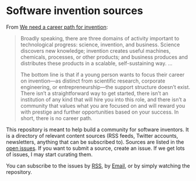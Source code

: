 # Software invention sources

From [We need a career path for invention](https://rootsofprogress.org/a-career-path-for-invention):

> Broadly speaking, there are three domains of activity important to technological progress: science, invention, and business. Science discovers new knowledge; invention creates useful machines, chemicals, processes, or other products; and business produces and distributes these products in a scalable, self-sustaining way. ...
>
> The bottom line is that if a young person wants to focus their career on invention—as distinct from scientific research, corporate engineering, or entrepreneurship—the support structure doesn’t exist. There isn’t a straightforward way to get started, there isn’t an institution of any kind that will hire you into this role, and there isn’t a community that values what you are focused on and will reward you with prestige and further opportunities based on your success. In short, there is no career path.

This repository is meant to help build a community for software inventors. It is a directory of relevant content sources (RSS feeds, Twitter accounts, newsletters, anything that can be subscribed to). Sources are listed in the [open issues](https://github.com/jacobobryant/software-invention/issues). If you want to submit a source, create an issue. If we get lots of issues, I may start curating them.

You can subscribe to the issues by [RSS](https://rsshub.app/github/issue/jacobobryant/software-invention/all), by [Email](https://blogtrottr.com/?subscribe=https://rsshub.app/github/issue/jacobobryant/software-invention/all), or by simply watching the repository.
